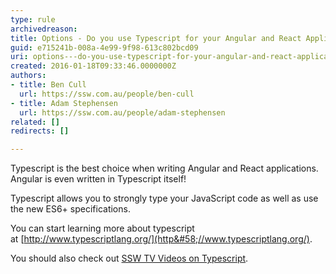 ```yaml
---
type: rule
archivedreason: 
title: Options - Do you use Typescript for your Angular and React Applications?
guid: e715241b-008a-4e99-9f98-613c802bcd09
uri: options---do-you-use-typescript-for-your-angular-and-react-applications
created: 2016-01-18T09:33:46.0000000Z
authors:
- title: Ben Cull
  url: https://ssw.com.au/people/ben-cull
- title: Adam Stephensen
  url: https://ssw.com.au/people/adam-stephensen
related: []
redirects: []

---
```


Typescript is the best choice when writing Angular and React applications. Angular is even written in Typescript itself! 

<!--endintro-->

Typescript allows you to strongly type your JavaScript code as well as use the new ES6+ specifications.

You can start learning more about typescript at [http://www.typescriptlang.org/](http&#58;//www.typescriptlang.org/).

You should also check out [SSW TV Videos on Typescript](http&#58;//tv.ssw.com/tag/typescript).
